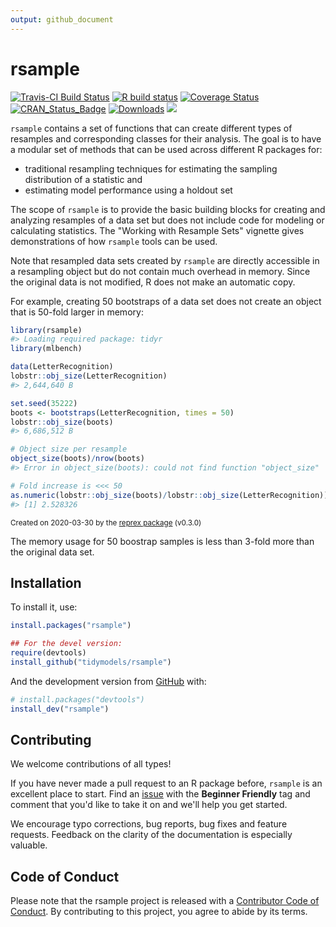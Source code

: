 ```yaml
---
output: github_document
---
```




# rsample

[![Travis-CI Build Status](https://travis-ci.org/tidymodels/rsample.svg?branch=master)](https://travis-ci.org/tidymodels/rsample)
[![R build status](https://github.com/tidymodels/rsample/workflows/R-CMD-check/badge.svg)](https://github.com/tidymodels/rsample/actions)
[![Coverage Status](https://img.shields.io/codecov/c/github/tidymodels/rsample/master.svg)](https://codecov.io/github/tidymodels/rsample?branch=master)
[![CRAN_Status_Badge](http://www.r-pkg.org/badges/version/rsample)](https://cran.r-project.org/package=rsample)
[![Downloads](http://cranlogs.r-pkg.org/badges/rsample)](https://cran.r-project.org/package=rsample)
![](https://img.shields.io/badge/lifecycle-maturing-blue.svg)

`rsample` contains a set of functions that can create different types of resamples and corresponding classes for their analysis. 
The goal is to have a modular set of methods that can be used across different R packages for:
 
 * traditional resampling techniques for estimating the sampling distribution of a statistic and
 * estimating model performance using a holdout set
 
The scope of `rsample` is to provide the basic building blocks for creating and analyzing resamples of a data set but does not include code for modeling or calculating statistics. The "Working with Resample Sets" vignette gives demonstrations of how `rsample` tools can be used.  

Note that resampled data sets created by `rsample` are directly accessible in a resampling object but do not contain much overhead in memory. Since the original data is not modified, R does not make an automatic copy. 
 
For example, creating 50 bootstraps of a data set does not create an object that is 50-fold larger in memory:

```r
library(rsample)
#> Loading required package: tidyr
library(mlbench)

data(LetterRecognition)
lobstr::obj_size(LetterRecognition)
#> 2,644,640 B

set.seed(35222)
boots <- bootstraps(LetterRecognition, times = 50)
lobstr::obj_size(boots)
#> 6,686,512 B

# Object size per resample
object_size(boots)/nrow(boots)
#> Error in object_size(boots): could not find function "object_size"

# Fold increase is <<< 50
as.numeric(lobstr::obj_size(boots)/lobstr::obj_size(LetterRecognition))
#> [1] 2.528326
```

<sup>Created on 2020-03-30 by the [reprex package](https://reprex.tidyverse.org) (v0.3.0)</sup>

The memory usage for 50 boostrap samples is less than 3-fold more than the original data set. 

## Installation

To install it, use:


```r
install.packages("rsample")

## For the devel version:
require(devtools)
install_github("tidymodels/rsample")
```

And the development version from [GitHub](https://github.com/) with:

``` r
# install.packages("devtools")
install_dev("rsample")
```

## Contributing

We welcome contributions of all types!

If you have never made a pull request to an R package before, `rsample` is an excellent place to start. Find an [issue](https://github.com/tidymodels/rsample/issues/) with the **Beginner Friendly** tag and comment that you'd like to take it on and we'll help you get started.

We encourage typo corrections, bug reports, bug fixes and feature requests. Feedback on the clarity of the documentation is especially valuable.


## Code of Conduct

Please note that the rsample project is released with a [Contributor Code of Conduct](https://tidymodels.github.io/rsample/CODE_OF_CONDUCT.html). By contributing to this project, you agree to abide by its terms.

